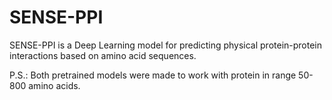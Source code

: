 SENSE-PPI
=======================================

SENSE-PPI is a Deep Learning model for predicting physical protein-protein interactions based on amino acid sequences.

P.S.: Both pretrained models were made to work with protein in range 50-800 amino acids.